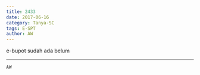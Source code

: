 ```yaml
---
title: 2433
date: 2017-06-16
category: Tanya-SC
tags: E-SPT
author: AW
---
```


e-bupot sudah ada belum

---



`AW`
